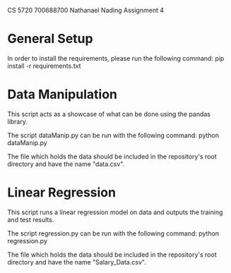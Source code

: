 CS 5720
700688700
Nathanael Nading
Assignment 4

# General Setup

In order to install the requirements, please run the following command:
    pip install -r requirements.txt

# Data Manipulation

This script acts as a showcase of what can be done using the pandas library.

The script dataManip.py can be run with the following command:
    python dataManip.py

The file which holds the data should be included in the repository's root directory and have the name "data.csv".

# Linear Regression

This script runs a linear regression model on data and outputs the training and test results.

The script regression.py can be run with the following command:
    python regression.py

The file which holds the data should be included in the repository's root directory and have the name "Salary_Data.csv".
